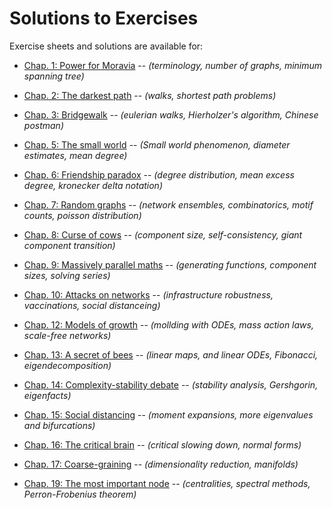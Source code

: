 # Solutions to Exercises

Exercise sheets and solutions are available for:
- [Chap. 1: Power for Moravia](pdf/chap01/README.md)  -- *(terminology, number of graphs, minimum spanning tree)*
- [Chap. 2: The darkest path](pdf/chap02/README.md)  -- *(walks, shortest path problems)*
- [Chap. 3: Bridgewalk](pdf/chap03/README.md)  -- *(eulerian walks, Hierholzer's algorithm, Chinese postman)*

- [Chap. 5: The small world](pdf/chap05/README.md)  -- *(Small world phenomenon, diameter estimates, mean degree)*
- [Chap. 6: Friendship paradox](pdf/chap06/README.md)  -- *(degree distribution, mean excess degree, kronecker delta notation)*
- [Chap. 7: Random graphs](pdf/chap07/README.md)  -- *(network ensembles, combinatorics, motif counts, poisson distribution)*
- [Chap. 8: Curse of cows](pdf/chap08/README.md)  -- *(component size, self-consistency, giant component transition)*
- [Chap. 9: Massively parallel maths](pdf/chap09/README.md)  -- *(generating functions, component sizes, solving series)*
- [Chap. 10: Attacks on networks](pdf/chap10/README.md)  -- *(infrastructure robustness, vaccinations, social distanceing)*
  
- [Chap. 12: Models of growth](pdf/chap12/README.md)  -- *(mollding with ODEs, mass action laws, scale-free networks)*
- [Chap. 13: A secret of bees](pdf/chap13/README.md)  -- *(linear maps, and linear ODEs, Fibonacci, eigendecomposition)*
- [Chap. 14: Complexity-stability debate](pdf/chap14/README.md)  -- *(stability analysis, Gershgorin, eigenfacts)*
- [Chap. 15: Social distancing](pdf/chap15/README.md)  -- *(moment expansions, more eigenvalues and bifurcations)*
- [Chap. 16: The critical brain](pdf/chap16/README.md)  -- *(critical slowing down, normal forms)*
- [Chap. 17: Coarse-graining](pdf/chap17/README.md)  -- *(dimensionality reduction, manifolds)*

- [Chap. 19: The most important node](pdf/chap19/README.md)  -- *(centralities, spectral methods, Perron-Frobenius theorem)*

  
